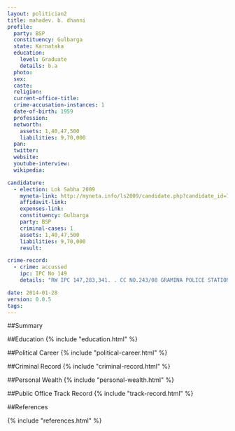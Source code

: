 ```yaml
---
layout: politician2
title: mahadev. b. dhanni
profile: 
  party: BSP
  constituency: Gulbarga
  state: Karnataka
  education: 
    level: Graduate
    details: b.a
  photo: 
  sex: 
  caste: 
  religion: 
  current-office-title: 
  crime-accusation-instances: 1
  date-of-birth: 1959
  profession: 
  networth: 
    assets: 1,40,47,500
    liabilities: 9,70,000
  pan: 
  twitter: 
  website: 
  youtube-interview: 
  wikipedia: 

candidature: 
  - election: Lok Sabha 2009
    myneta-link: http://myneta.info/ls2009/candidate.php?candidate_id=719
    affidavit-link: 
    expenses-link: 
    constituency: Gulbarga 
    party: BSP
    criminal-cases: 1
    assets: 1,40,47,500
    liabilities: 9,70,000
    result:  

crime-record: 
  - crime: accussed
    ipc: IPC No 149
    details: "RW IPC 147,283,341. . CC NO.243/08 GRAMINA POLICE STATION GULBARGA" 

date: 2014-01-28
version: 0.0.5
tags: 
---
```

##Summary


##Education
{% include "education.html" %}


##Political Career
{% include "political-career.html" %}


##Criminal Record
{% include "criminal-record.html" %}


##Personal Wealth
{% include "personal-wealth.html" %}


##Public Office Track Record
{% include "track-record.html" %}


##References


{% include "references.html" %}